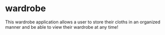 # wardrobe
This wardrobe application allows a user to store their cloths in an organized manner and be able to view their wardrobe at any time!
